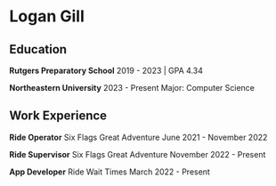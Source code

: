 #  Logan Gill

## Education
**Rutgers Preparatory School**
2019 - 2023 | GPA 4.34

**Northeastern University**
2023 - Present
Major: Computer Science

## Work Experience 

**Ride Operator**
Six Flags Great Adventure
June 2021 - November 2022

**Ride Supervisor**
Six Flags Great Adventure
November 2022 - Present

**App Developer**
Ride Wait Times
March 2022 - Present

